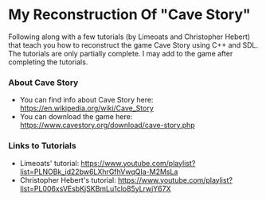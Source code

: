 #  My Reconstruction Of "Cave Story"

Following along with a few tutorials (by Limeoats and Christopher Hebert) that teach you how to reconstruct the game Cave Story using C++ and SDL. The tutorials are only partially complete. I may add to the game after completing the tutorials.

### About Cave Story

* You can find info about Cave Story here: https://en.wikipedia.org/wiki/Cave_Story
* You can download the game here: https://www.cavestory.org/download/cave-story.php

### Links to Tutorials

* Limeoats' tutorial: https://www.youtube.com/playlist?list=PLNOBk_id22bw6LXhrGfhVwqQIa-M2MsLa
* Christopher Hebert's tutorial: https://www.youtube.com/playlist?list=PL006xsVEsbKjSKBmLu1clo85yLrwjY67X


